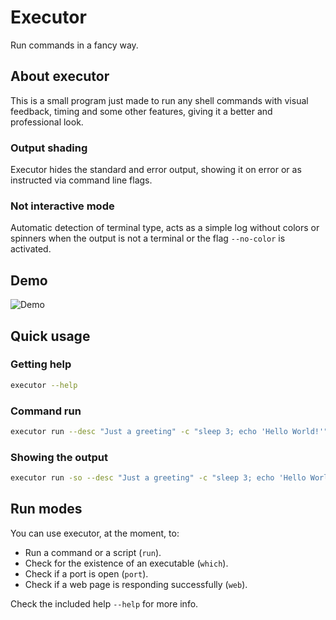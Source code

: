 # Executor

Run commands in a fancy way.

## About executor

This is a small program just made to run any shell commands with visual feedback, timing and some other features, giving it a better and professional look.

### Output shading

Executor hides the standard and error output, showing it on error or as instructed via command line flags.

### Not interactive mode

Automatic detection of terminal type, acts as a simple log without colors or spinners when the output is not a terminal or the flag `--no-color` is activated.

## Demo

![Demo](./assets/demo.gif)

## Quick usage

### Getting help

~~~bash
executor --help
~~~

### Command run

~~~bash
executor run --desc "Just a greeting" -c "sleep 3; echo 'Hello World!'"
~~~

### Showing the output

~~~bash
executor run -so --desc "Just a greeting" -c "sleep 3; echo 'Hello World!'"
~~~

## Run modes

You can use executor, at the moment, to:

- Run a command or a script (`run`).
- Check for the existence of an executable (`which`).
- Check if a port is open (`port`).
- Check if a web page is responding successfully (`web`).

Check the included help `--help` for more info.

